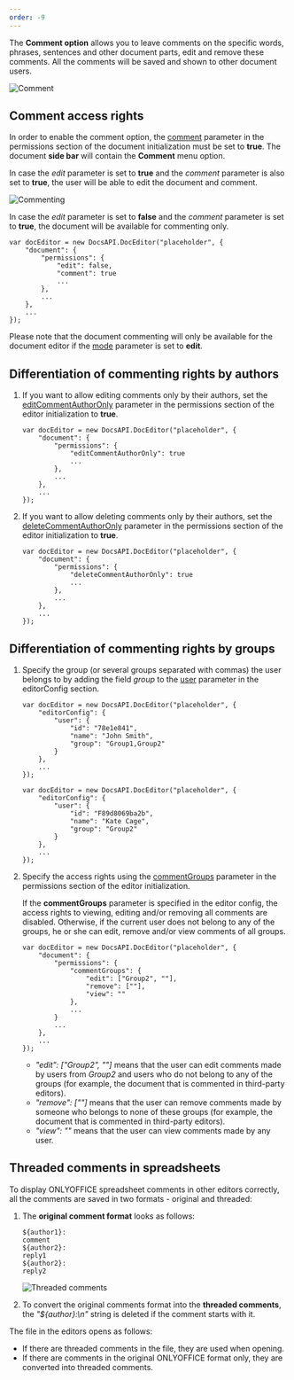 ```yaml
---
order: -9
---
```


The **Comment option** allows you to leave comments on the specific words, phrases, sentences and other document parts, edit and remove these comments. All the comments will be saved and shown to other document users.

![Comment](/assets/images/editor/comment.png)

## Comment access rights

In order to enable the comment option, the [comment](/editors/config/document/permissions#comment) parameter in the permissions section of the document initialization must be set to **true**. The document **side bar** will contain the **Comment** menu option.

In case the *edit* parameter is set to **true** and the *comment* parameter is also set to **true**, the user will be able to edit the document and comment.

![Commenting](/assets/images/editor/commenting.png)

In case the *edit* parameter is set to **false** and the *comment* parameter is set to **true**, the document will be available for commenting only.

```
var docEditor = new DocsAPI.DocEditor("placeholder", {
    "document": {
        "permissions": {
            "edit": false,
            "comment": true
            ...
        },
        ...
    },
    ...
});
```

Please note that the document commenting will only be available for the document editor if the [mode](/editors/config/editor#mode) parameter is set to **edit**.

## Differentiation of commenting rights by authors

1. If you want to allow editing comments only by their authors, set the [editCommentAuthorOnly](/editors/config/document/permissions#editCommentAuthorOnly) parameter in the permissions section of the editor initialization to **true**.

   ```
   var docEditor = new DocsAPI.DocEditor("placeholder", {
       "document": {
           "permissions": {
               "editCommentAuthorOnly": true
               ...
           },
           ...
       },
       ...
   });
   ```

2. If you want to allow deleting comments only by their authors, set the [deleteCommentAuthorOnly](/editors/config/document/permissions#deleteCommentAuthorOnly) parameter in the permissions section of the editor initialization to **true**.

   ```
   var docEditor = new DocsAPI.DocEditor("placeholder", {
       "document": {
           "permissions": {
               "deleteCommentAuthorOnly": true
               ...
           },
           ...
       },
       ...
   });
   ```

## Differentiation of commenting rights by groups

1. Specify the group (or several groups separated with commas) the user belongs to by adding the field *group* to the [user](/editors/config/editor#user) parameter in the editorConfig section.

   ```
   var docEditor = new DocsAPI.DocEditor("placeholder", {
       "editorConfig": {
           "user": {
               "id": "78e1e841",
               "name": "John Smith",
               "group": "Group1,Group2"
           }
       },
       ...
   });

   var docEditor = new DocsAPI.DocEditor("placeholder", {
       "editorConfig": {
           "user": {
               "id": "F89d8069ba2b",
               "name": "Kate Cage",
               "group": "Group2"
           }
       },
       ...
   });
   ```

2. Specify the access rights using the [commentGroups](/editors/config/document/permissions#commentGroups) parameter in the permissions section of the editor initialization.

   If the **commentGroups** parameter is specified in the editor config, the access rights to viewing, editing and/or removing all comments are disabled. Otherwise, if the current user does not belong to any of the groups, he or she can edit, remove and/or view comments of all groups.

   ```
   var docEditor = new DocsAPI.DocEditor("placeholder", {
       "document": {
           "permissions": {
               "commentGroups": {
                   "edit": ["Group2", ""],
                   "remove": [""],
                   "view": ""
               },
               ...
           }
           ...
       },
       ...
   });
   ```

   * *"edit": \["Group2", ""]* means that the user can edit comments made by users from *Group2* and users who do not belong to any of the groups (for example, the document that is commented in third-party editors).
   * *"remove": \[""]* means that the user can remove comments made by someone who belongs to none of these groups (for example, the document that is commented in third-party editors).
   * *"view": ""* means that the user can view comments made by any user.

## Threaded comments in spreadsheets

To display ONLYOFFICE spreadsheet comments in other editors correctly, all the comments are saved in two formats - original and threaded:

1. The **original comment format** looks as follows:

   ```
   ${author1}:
   comment
   ${author2}:
   reply1
   ${author2}:
   reply2
   ```

   ![Threaded comments](/assets/images/editor/comments-threaded.png)

2. To convert the original comments format into the **threaded comments**, the *"${author}:\n"* string is deleted if the comment starts with it.

The file in the editors opens as follows:

* If there are threaded comments in the file, they are used when opening.
* If there are comments in the original ONLYOFFICE format only, they are converted into threaded comments.
